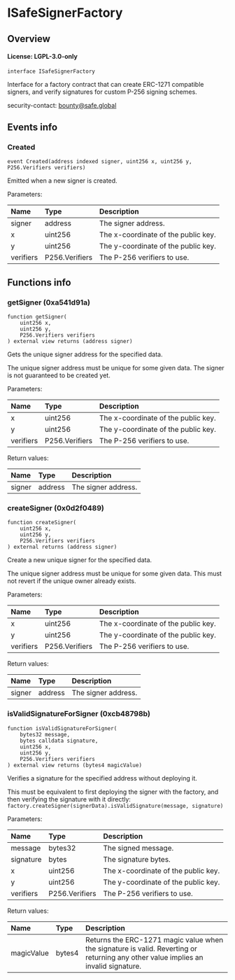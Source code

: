 # ISafeSignerFactory

## Overview

#### License: LGPL-3.0-only

```solidity
interface ISafeSignerFactory
```

Interface for a factory contract that can create ERC-1271 compatible signers, and verify
signatures for custom P-256 signing schemes.

security-contact: bounty@safe.global
## Events info

### Created

```solidity
event Created(address indexed signer, uint256 x, uint256 y, P256.Verifiers verifiers)
```

Emitted when a new signer is created.


Parameters:

| Name      | Type           | Description                          |
| :-------- | :------------- | :----------------------------------- |
| signer    | address        | The signer address.                  |
| x         | uint256        | The x-coordinate of the public key.  |
| y         | uint256        | The y-coordinate of the public key.  |
| verifiers | P256.Verifiers | The P-256 verifiers to use.          |

## Functions info

### getSigner (0xa541d91a)

```solidity
function getSigner(
    uint256 x,
    uint256 y,
    P256.Verifiers verifiers
) external view returns (address signer)
```

Gets the unique signer address for the specified data.

The unique signer address must be unique for some given data. The signer is not
guaranteed to be created yet.


Parameters:

| Name      | Type           | Description                          |
| :-------- | :------------- | :----------------------------------- |
| x         | uint256        | The x-coordinate of the public key.  |
| y         | uint256        | The y-coordinate of the public key.  |
| verifiers | P256.Verifiers | The P-256 verifiers to use.          |


Return values:

| Name   | Type    | Description         |
| :----- | :------ | :------------------ |
| signer | address | The signer address. |

### createSigner (0x0d2f0489)

```solidity
function createSigner(
    uint256 x,
    uint256 y,
    P256.Verifiers verifiers
) external returns (address signer)
```

Create a new unique signer for the specified data.

The unique signer address must be unique for some given data. This must not revert if
the unique owner already exists.


Parameters:

| Name      | Type           | Description                          |
| :-------- | :------------- | :----------------------------------- |
| x         | uint256        | The x-coordinate of the public key.  |
| y         | uint256        | The y-coordinate of the public key.  |
| verifiers | P256.Verifiers | The P-256 verifiers to use.          |


Return values:

| Name   | Type    | Description         |
| :----- | :------ | :------------------ |
| signer | address | The signer address. |

### isValidSignatureForSigner (0xcb48798b)

```solidity
function isValidSignatureForSigner(
    bytes32 message,
    bytes calldata signature,
    uint256 x,
    uint256 y,
    P256.Verifiers verifiers
) external view returns (bytes4 magicValue)
```

Verifies a signature for the specified address without deploying it.

This must be equivalent to first deploying the signer with the factory, and then
verifying the signature with it directly:
`factory.createSigner(signerData).isValidSignature(message, signature)`


Parameters:

| Name      | Type           | Description                          |
| :-------- | :------------- | :----------------------------------- |
| message   | bytes32        | The signed message.                  |
| signature | bytes          | The signature bytes.                 |
| x         | uint256        | The x-coordinate of the public key.  |
| y         | uint256        | The y-coordinate of the public key.  |
| verifiers | P256.Verifiers | The P-256 verifiers to use.          |


Return values:

| Name       | Type   | Description                                                                                                                        |
| :--------- | :----- | :--------------------------------------------------------------------------------------------------------------------------------- |
| magicValue | bytes4 | Returns the ERC-1271 magic value when the signature is valid. Reverting or returning any other value implies an invalid signature. |
